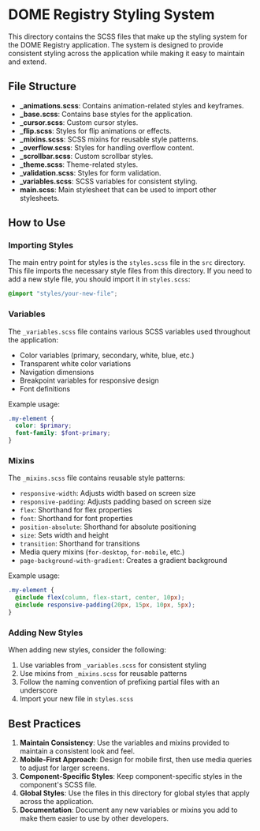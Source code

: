 # DOME Registry Styling System

This directory contains the SCSS files that make up the styling system for the DOME Registry application. The system is designed to provide consistent styling across the application while making it easy to maintain and extend.

## File Structure

- **_animations.scss**: Contains animation-related styles and keyframes.
- **_base.scss**: Contains base styles for the application.
- **_cursor.scss**: Custom cursor styles.
- **_flip.scss**: Styles for flip animations or effects.
- **_mixins.scss**: SCSS mixins for reusable style patterns.
- **_overflow.scss**: Styles for handling overflow content.
- **_scrollbar.scss**: Custom scrollbar styles.
- **_theme.scss**: Theme-related styles.
- **_validation.scss**: Styles for form validation.
- **_variables.scss**: SCSS variables for consistent styling.
- **main.scss**: Main stylesheet that can be used to import other stylesheets.

## How to Use

### Importing Styles

The main entry point for styles is the `styles.scss` file in the `src` directory. This file imports the necessary style files from this directory. If you need to add a new style file, you should import it in `styles.scss`:

```scss
@import "styles/your-new-file";
```

### Variables

The `_variables.scss` file contains various SCSS variables used throughout the application:
- Color variables (primary, secondary, white, blue, etc.)
- Transparent white color variations
- Navigation dimensions
- Breakpoint variables for responsive design
- Font definitions

Example usage:
```scss
.my-element {
  color: $primary;
  font-family: $font-primary;
}
```

### Mixins

The `_mixins.scss` file contains reusable style patterns:
- `responsive-width`: Adjusts width based on screen size
- `responsive-padding`: Adjusts padding based on screen size
- `flex`: Shorthand for flex properties
- `font`: Shorthand for font properties
- `position-absolute`: Shorthand for absolute positioning
- `size`: Sets width and height
- `transition`: Shorthand for transitions
- Media query mixins (`for-desktop`, `for-mobile`, etc.)
- `page-background-with-gradient`: Creates a gradient background

Example usage:
```scss
.my-element {
  @include flex(column, flex-start, center, 10px);
  @include responsive-padding(20px, 15px, 10px, 5px);
}
```

### Adding New Styles

When adding new styles, consider the following:
1. Use variables from `_variables.scss` for consistent styling
2. Use mixins from `_mixins.scss` for reusable patterns
3. Follow the naming convention of prefixing partial files with an underscore
4. Import your new file in `styles.scss`

## Best Practices

1. **Maintain Consistency**: Use the variables and mixins provided to maintain a consistent look and feel.
2. **Mobile-First Approach**: Design for mobile first, then use media queries to adjust for larger screens.
3. **Component-Specific Styles**: Keep component-specific styles in the component's SCSS file.
4. **Global Styles**: Use the files in this directory for global styles that apply across the application.
5. **Documentation**: Document any new variables or mixins you add to make them easier to use by other developers.

